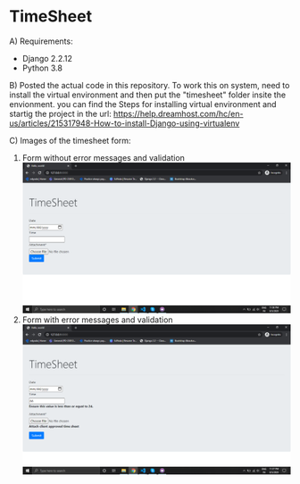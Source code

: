 # TimeSheet

A) Requirements:
 - Django 2.2.12
 - Python 3.8
 
B) Posted the actual code in this repository. To work this on system, need to install the virtual environment and then put the "timesheet" folder insite the envionment.
you can find the Steps for installing virtual environment and startig the project in the url: https://help.dreamhost.com/hc/en-us/articles/215317948-How-to-install-Django-using-virtualenv

C) Images of the timesheet form:
 1. Form without error messages and validation
![](Images/1.png)
 2. Form with error messages and validation
![](Images/2.png)

 
